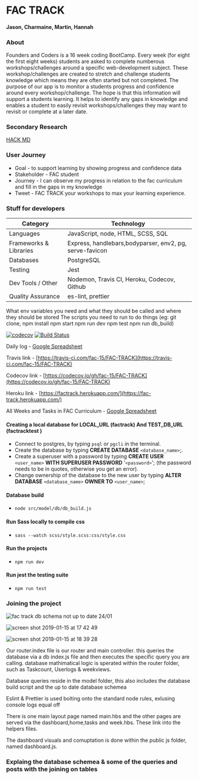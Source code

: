 # FAC TRACK

#### Jason, Charmaine, Martin, Hannah

### About
Founders and Coders is a 16 week coding BootCamp. Every week (for eight the first eight weeks) students are asked to complete numberous workshops/challenges around a specific web-development subject.
These workshop/challenges are created to stretch and challenge students knowledge which means they are often started but not completed.
The purpose of our app is to monitor a students progress and confidence around every workshop/challenge. The hope is that this information will support a students learning. It helps to identify any gaps in knowledge and enables a student to easily revisit workshops/challenges they may want to revisit or complete at a later date.

### Secondary Research

[HACK MD](https://hackmd.io/8j2s6VgTR7ideCsk9rD7ng?both)

### User Journey

- Goal - to support learning by showing progress and confidence data
- Stakeholder - FAC student
- Journey - I can observe my progress in relation to the fac curriculum and fill in the gaps in my knowledge
- Tweet - FAC TRACK your workshops to max your learning experience.


### Stuff for developers

| **Category**           | **Technology**                                                      |
| ---------------------- | ------------------------------------------------------------------- |
| Languages              | JavaScript, node, HTML, SCSS, SQL                                   |
| Frameworks & Libraries | Express, handlebars,bodyparser, env2, pg, serve-favicon |
| Databases              | PostgreSQL                                                          |
| Testing                | Jest                                                                |
| Dev Tools / Other      | Nodemon, Travis CI, Heroku, Codecov, Github                         |
| Quality Assurance      | es-lint, prettier                                          |
What env variables you need and what they should be called and where they should be stored
The scripts you need to run to do things (eg: git clone, npm install npm start npm run dev npm test npm run db_build)

[![codecov](https://codecov.io/gh/fac-15/FAC-TRACK/branch/staging/graph/badge.svg)](https://codecov.io/gh/fac-15/FAC-TRACK)
[![Build Status](https://travis-ci.org/fac-15/FAC-TRACK.svg?branch=staging)](https://travis-ci.org/fac-15/FAC-TRACK)

Daily log - [Google Spreadsheet](https://docs.google.com/spreadsheets/d/1mT5qh-N_ikzUz1FzJpAItd6elA6nm9ASVz7hDJK2Zmc/edit?usp=sharing)

Travis link - [https://travis-ci.com/fac-15/FAC-TRACK](https://travis-ci.com/fac-15/FAC-TRACK)

Codecov link - [https://codecov.io/gh/fac-15/FAC-TRACK](https://codecov.io/gh/fac-15/FAC-TRACK)

Heroku link - [https://factrack.herokuapp.com/](https://fac-track.herokuapp.com/)

All Weeks and Tasks in FAC Curriculum - [Google Spreadsheet](https://docs.google.com/spreadsheets/d/1MwHAFfLx2M5QbLrmUAFfXMMXEtk70T4te4qtPe0aabo/edit#gid=0)

#### Creating a local database for LOCAL_URL (factrack) And TEST_DB_URL (factracktest )

- Connect to postgres, by typing `psql` or `pgcli` in the terminal.
- Create the database by typing **CREATE DATABASE** `<database_name>`;.
- Create a superuser with a password by typing **CREATE USER** `<user_name>` **WITH SUPERUSER PASSWORD** '`<password>`'; (the password needs to be in quotes, otherwise you get an error).
- Change ownership of the database to the new user by typing **ALTER DATABASE** `<database_name>` **OWNER TO** `<user_name>`;

#### Database build

- `node src/model/db/db_build.js`

#### Run Sass locally to compile css

- `sass --watch scss/style.scss:css/style.css`

#### Run the projects

-    `npm run dev`


#### Run jest the testing suite 

-    `npm run test`


### Joining the project

![fac track db schema not up to date 24/01](https://user-images.githubusercontent.com/39189687/51178718-65f4be00-18bb-11e9-9b51-058bb82786bc.jpeg)

![screen shot 2019-01-15 at 17 42 49](https://user-images.githubusercontent.com/25176118/51198806-2c3cab00-18ed-11e9-8e67-a8eb07bed716.png)

![screen shot 2019-01-15 at 18 39 28](https://user-images.githubusercontent.com/25176118/51201793-f26fa280-18f4-11e9-95dd-93ac5e8885c5.png)

Our router.index file is our router and main controller. this queries the database via a db index.js file and then executes the specific query you are calling. database mathimatical logic is sperated within the router folder, such as Taskcount, Userlogs & weekviews.

Database queries reside in the model folder, this also includes the database build script and the up to date database schemea

Eslint & Prettier is used bolting onto the standard node rules, exlusing console logs equal off

There is one main layout page named main.hbs and the other pages are served via the dashboard,home,tasks and week.hbs. These link into the helpers files. 

The dashboard visuals and comuptation is done within the public js folder, named dashboard.js.


### Explaing the database schemea & some of the queries and posts with the joining on tables
